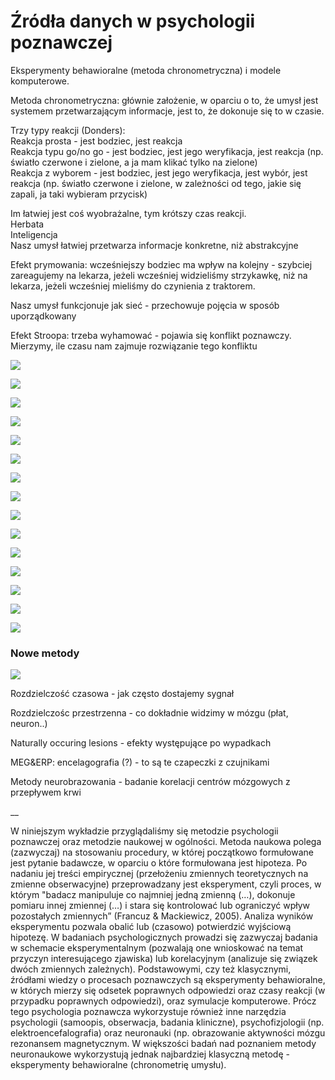 # Źródła danych w psychologii poznawczej

Eksperymenty behawioralne \(metoda chronometryczna\) i modele komputerowe.

Metoda chronometryczna: głównie założenie, w oparciu o to, że umysł jest systemem przetwarzającym informacje, jest to, że dokonuje się to w czasie.

Trzy typy reakcji \(Donders\):  
Reakcja prosta - jest bodziec, jest reakcja   
Reakcja typu go/no go - jest bodziec, jest jego weryfikacja, jest reakcja \(np. światło czerwone i zielone, a ja mam klikać tylko na zielone\)  
Reakcja z wyborem - jest bodziec, jest jego weryfikacja, jest wybór, jest reakcja \(np. światło czerwone i zielone, w zależności od tego, jakie się zapali, ja taki wybieram przycisk\)

Im łatwiej jest coś wyobrażalne, tym krótszy czas reakcji.  
Herbata  
Inteligencja  
Nasz umysł łatwiej przetwarza informacje konkretne, niż abstrakcyjne 

Efekt prymowania: wcześniejszy bodziec ma wpływ na kolejny - szybciej zareagujemy na lekarza, jeżeli wcześniej widzieliśmy strzykawkę, niż na lekarza, jeżeli wcześniej mieliśmy do czynienia z traktorem.

Nasz umysł funkcjonuje jak sieć - przechowuje pojęcia w sposób uporządkowany 

Efekt Stroopa: trzeba wyhamować - pojawia się konflikt poznawczy. Mierzymy, ile czasu nam zajmuje rozwiązanie tego konfliktu

![](../.gitbook/assets/screenshot-2020-02-19-at-18.21.54.png)

![](../.gitbook/assets/screenshot-2020-02-19-at-18.23.19.png)

![](../.gitbook/assets/screenshot-2020-02-19-at-18.24.05.png)

![](../.gitbook/assets/screenshot-2020-02-19-at-18.26.13.png)

![](../.gitbook/assets/screenshot-2020-02-19-at-18.27.33.png)

![](../.gitbook/assets/screenshot-2020-02-19-at-18.27.58.png)

![](../.gitbook/assets/screenshot-2020-02-19-at-18.28.24.png)

![](../.gitbook/assets/screenshot-2020-02-19-at-18.28.50.png)

![](../.gitbook/assets/screenshot-2020-02-19-at-18.33.18.png)

![](../.gitbook/assets/screenshot-2020-02-19-at-18.35.07.png)

![](../.gitbook/assets/screenshot-2020-02-19-at-18.35.26.png)

![](../.gitbook/assets/screenshot-2020-02-19-at-18.36.05.png)

![](../.gitbook/assets/screenshot-2020-02-19-at-18.38.39.png)

![](../.gitbook/assets/screenshot-2020-02-19-at-18.41.12.png)

![](../.gitbook/assets/screenshot-2020-02-19-at-18.43.17.png)

### Nowe metody

![](../.gitbook/assets/zrzut-ekranu-2020-02-29-o-16.27.24.png)

Rozdzielczość czasowa - jak często dostajemy sygnał

Rozdzielczośc przestrzenna - co dokładnie widzimy w mózgu \(płat, neuron..\)

Naturally occuring lesions - efekty występujące po wypadkach

MEG&ERP: encelagografia \(?\) - to są te czapeczki z czujnikami

Metody neurobrazowania - badanie korelacji centrów mózgowych z przepływem krwi

\_\_

W niniejszym wykładzie przyglądaliśmy się metodzie psychologii poznawczej oraz metodzie naukowej w ogólności. Metoda naukowa polega \(zazwyczaj\) na stosowaniu procedury, w której początkowo formułowane jest pytanie badawcze, w oparciu o które formułowana jest hipoteza. Po nadaniu jej treści empirycznej \(przełożeniu zmiennych teoretycznych na zmienne obserwacyjne\) przeprowadzany jest eksperyment, czyli proces, w którym "badacz manipuluje co najmniej jedną zmienną \(…\), dokonuje pomiaru innej zmiennej \(…\) i stara się kontrolować lub ograniczyć wpływ pozostałych zmiennych” \(Francuz & Mackiewicz, 2005\). Analiza wyników eksperymentu pozwala obalić lub \(czasowo\) potwierdzić wyjściową hipotezę. W badaniach psychologicznych prowadzi się zazwyczaj badania w schemacie eksperymentalnym \(pozwalają one wnioskować na temat przyczyn interesującego zjawiska\) lub korelacyjnym \(analizuje się związek dwóch zmiennych zależnych\). Podstawowymi, czy też klasycznymi, źródłami wiedzy o procesach poznawczych są eksperymenty behawioralne, w których mierzy się odsetek poprawnych odpowiedzi oraz czasy reakcji \(w przypadku poprawnych odpowiedzi\), oraz symulacje komputerowe. Prócz tego psychologia poznawcza wykorzystuje również inne narzędzia psychologii \(samoopis, obserwacja, badania kliniczne\), psychofizjologii \(np. elektroencefalografia\) oraz neuronauki \(np. obrazowanie aktywności mózgu rezonansem magnetycznym. W większości badań nad poznaniem metody neuronaukowe wykorzystują jednak najbardziej klasyczną metodę - eksperymenty behawioralne \(chronometrię umysłu\).






